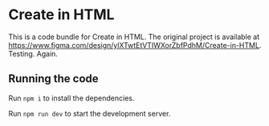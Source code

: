 
  # Create in HTML

  This is a code bundle for Create in HTML. The original project is available at https://www.figma.com/design/ylXTwtEtVTIWXorZbfPdhM/Create-in-HTML. Testing. Again.

  ## Running the code

  Run `npm i` to install the dependencies.

  Run `npm run dev` to start the development server.
  